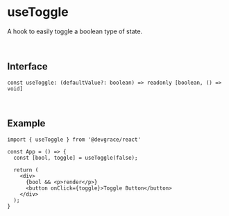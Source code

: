 # useToggle

A hook to easily toggle a boolean type of state.

<br />

## Interface
```tsx
const useToggle: (defaultValue?: boolean) => readonly [boolean, () => void]
```

<br />

## Example

```tsx
import { useToggle } from '@devgrace/react'

const App = () => {
  const [bool, toggle] = useToggle(false);

  return (
    <div>
      {bool && <p>render</p>}
      <button onClick={toggle}>Toggle Button</button>
    </div>
  );
}
```
